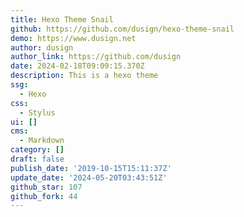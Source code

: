 ```yaml
---
title: Hexo Theme Snail
github: https://github.com/dusign/hexo-theme-snail
demo: https://www.dusign.net
author: dusign
author_link: https://github.com/dusign
date: 2024-02-18T09:09:15.370Z
description: This is a hexo theme
ssg:
  - Hexo
css:
  - Stylus
ui: []
cms:
  - Markdown
category: []
draft: false
publish_date: '2019-10-15T15:11:37Z'
update_date: '2024-05-20T03:43:51Z'
github_star: 107
github_fork: 44
---
```

